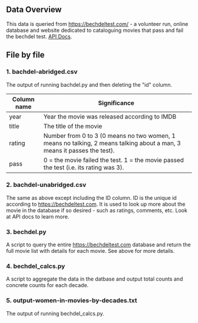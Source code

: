 ## Data Overview

This data is queried from https://bechdeltest.com/ - a volunteer run, online database and website dedicated to cataloguing movies that pass and fail the bechdel test. [API Docs](https://bechdeltest.com/api/v1/doc). 


## File by file

### 1. bachdel-abridged.csv

The output of running bachdel.py and then deleting the "id" column. 


| Column name      | Significance |
| ----------- | ----------- |
| year      | Year the movie was released according to IMDB       |
| title   |  The title of the movie        |
| rating   | Number from 0 to 3 (0 means no two women, 1 means no talking, 2 means talking about a man, 3 means it passes the test).        |
| pass   | 0 = the movie failed the test. 1 = the movie passed the test (i.e. its rating was 3).     |


### 2. bachdel-unabridged.csv

The same as above except including the ID column. ID is the unique id according to https://bechdeltest.com. It is used to look up more about the movie in the database if so desired - such as ratings, comments, etc. Look at API docs to learn more.  

### 3. bechdel.py

A script to query the entire https://bechdeltest.com database and return the full movie list with details for each movie. See above for more details. 

### 4. bechdel_calcs.py

A script to aggregate the data in the datbase and output total counts and concrete counts for each decade. 

### 5. output-women-in-movies-by-decades.txt

The output of running bechdel_calcs.py.  

